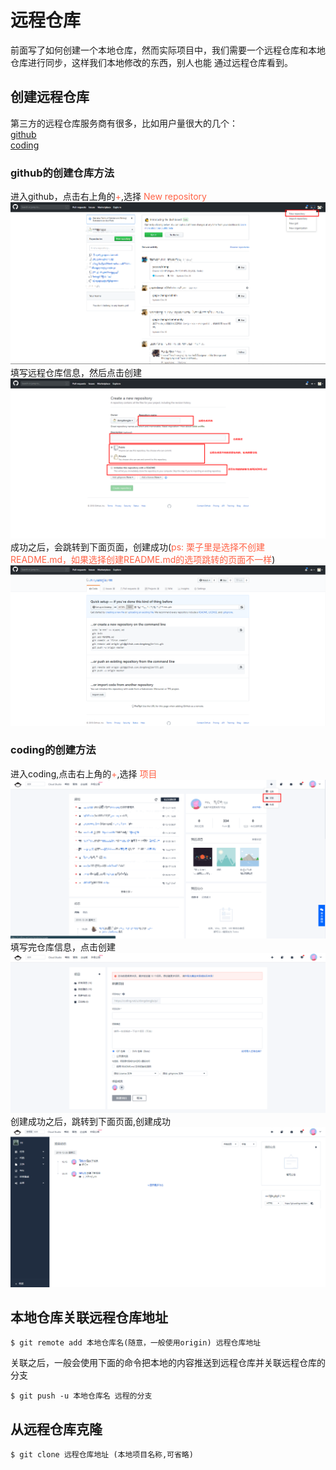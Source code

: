 # 远程仓库
前面写了如何创建一个本地仓库，然而实际项目中，我们需要一个远程仓库和本地仓库进行同步，这样我们本地修改的东西，别人也能
通过远程仓库看到。
## 创建远程仓库
第三方的远程仓库服务商有很多，比如用户量很大的几个：  
[github](https://github.com/)  
[coding](https://coding.net/)

### github的创建仓库方法
进入github，点击右上角的<font color="#FF6347">+</font>,选择 <font color="#FF6347">New repository</font>
![github创建1](./files/git_1001.png)
填写远程仓库信息，然后点击创建
![github创建2](./files/git_1002.png)
成功之后，会跳转到下面页面，创建成功(<font color="#FF6347">ps: 栗子里是选择不创建README.md，如果选择创建README.md的选项跳转的页面不一样</font>)
![github创建3](./files/git_1003.png)

### coding的创建方法
进入coding,点击右上角的<font color="#FF6347">+</font>,选择 <font color="#FF6347">项目</font>
![coding创建1](./files/git_1004.png)
填写完仓库信息，点击创建
![coding创建2](./files/git_1005.png)
创建成功之后，跳转到下面页面,创建成功
![coding创建3](./files/git_1006.png)

## 本地仓库关联远程仓库地址
```
$ git remote add 本地仓库名(随意，一般使用origin) 远程仓库地址
```
关联之后，一般会使用下面的命令把本地的内容推送到远程仓库并关联远程仓库的分支
```
$ git push -u 本地仓库名 远程的分支

```
## 从远程仓库克隆
```
$ git clone 远程仓库地址 (本地项目名称,可省略)
```
